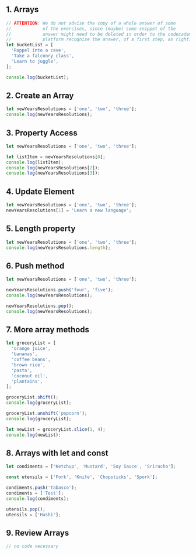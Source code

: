 ## 1. Arrays
```javascript
// ATTENTION: We do not advise the copy of a whole answer of some
//            of the exercises, since (maybe) some snippet of the
//            answer might need to be deleted in order to the codecademy
//            platform recognize the answer, of a first step, as right.
let bucketList = [
  'Rappel into a cave',
  'Take a falconry class',
  'Learn to juggle',
];

console.log(bucketList);
```
## 2. Create an Array
```javascript
let newYearsResolutions = ['one', 'two', 'three'];
console.log(newYearsResolutions);
```
## 3. Property Access
```javascript
let newYearsResolutions = ['one', 'two', 'three'];

let listItem = newYearsResolutions[0];
console.log(listItem);
console.log(newYearsResolutions[2]);
console.log(newYearsResolutions[3]);
```
## 4. Update Element
```javascript
let newYearsResolutions = ['one', 'two', 'three'];
newYearsResolutions[1] = 'Learn a new language';
```
## 5. Length property
```javascript
let newYearsResolutions = ['one', 'two', 'three'];
console.log(newYearsResolutions.length);
```
## 6. Push method
```javascript
let newYearsResolutions = ['one', 'two', 'three'];

newYearsResolutions.push('four', 'five');
console.log(newYearsResolutions);

newYearsResolutions.pop();
console.log(newYearsResolutions);
```
## 7. More array methods
```javascript
let groceryList = [
  'orange juice',
  'bananas',
  'coffee beans',
  'brown rice',
  'pasta',
  'coconut oil',
  'plantains',
];

groceryList.shift();
console.log(groceryList);

groceryList.unshift('popcorn');
console.log(groceryList);

let newList = groceryList.slice(1, 4);
console.log(newList);
```
## 8. Arrays with let and const
```javascript
let condiments = ['Ketchup', 'Mustard', 'Soy Sauce', 'Sriracha'];

const utensils = ['Fork', 'Knife', 'Chopsticks', 'Spork'];

condiments.push('Tabasco');
condiments = ['Test'];
console.log(condiments);

utensils.pop();
utensils = ['Hashi'];
```
## 9. Review Arrays
```javascript
// no code necessary
```
